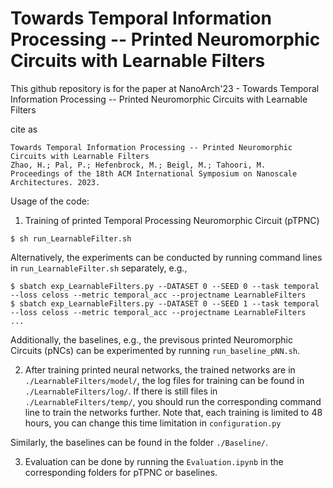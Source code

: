 # Towards Temporal Information Processing -- Printed Neuromorphic Circuits with Learnable Filters

This github repository is for the paper at NanoArch'23 - Towards Temporal Information Processing -- Printed Neuromorphic Circuits with Learnable Filters

cite as
```
Towards Temporal Information Processing -- Printed Neuromorphic Circuits with Learnable Filters
Zhao, H.; Pal, P.; Hefenbrock, M.; Beigl, M.; Tahoori, M.
Proceedings of the 18th ACM International Symposium on Nanoscale Architectures. 2023.
```



Usage of the code:

1. Training of printed Temporal Processing Neuromorphic Circuit (pTPNC)

~~~
$ sh run_LearnableFilter.sh
~~~

Alternatively, the experiments can be conducted by running command lines in `run_LearnableFilter.sh` separately, e.g.,

~~~
$ sbatch exp_LearnableFilters.py --DATASET 0 --SEED 0 --task temporal --loss celoss --metric temporal_acc --projectname LearnableFilters
$ sbatch exp_LearnableFilters.py --DATASET 0 --SEED 1 --task temporal --loss celoss --metric temporal_acc --projectname LearnableFilters
...
~~~

Additionally, the baselines, e.g., the previsous printed Neuromorphic Circuits (pNCs) can be experimented by running `run_baseline_pNN.sh`.


2.   After training printed neural networks, the trained networks are in `./LearnableFilters/model/`, the log files for training can be found in `./LearnableFilters/log/`. If there is still files in `./LearnableFilters/temp/`, you should run the corresponding command line to train the networks further. Note that, each training is limited to 48 hours, you can change this time limitation in `configuration.py`

Similarly, the baselines can be found in the folder `./Baseline/`.



3.   Evaluation can be done by running the `Evaluation.ipynb` in the corresponding folders for pTPNC or baselines.
